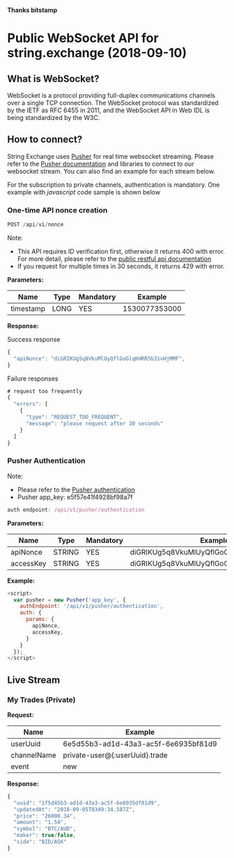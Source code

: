 **Thanks bitstamp**

# Public WebSocket API for string.exchange (2018-09-10)


## What is WebSocket?

WebSocket is a protocol providing full-duplex communications channels over a single TCP connection. The WebSocket protocol was standardized by the IETF as RFC 6455 in 2011, and the WebSocket API in Web IDL is being standardized by the W3C.

## How to connect?

String Exchange uses [Pusher](https://pusher.com/) for real time websocket streaming. Please refer to the [Pusher documentation](https://pusher.com/docs) and libraries to connect to our websocket stream. You can also find an example for each stream below.

For the subscription to private channels, authentication is mandatory. One example with *javascript* code sample is shown below

### One-time API nonce creation

```javascript
POST /api/vi/nonce
```

Note:
* This API requires ID verification first, otherwise it returns 400 with error. For more detail, please refer to the [public restful api documentation](https://github.com/blockchaintech-au/cex-api-docs/blob/master/rest-api.md)
* If you request for multiple times in 30 seconds, it returns 429 with error.

**Parameters:**

Name | Type | Mandatory | Example
------------ | ------------ | ------------ | ------------
timestamp | LONG | YES | 1530077353000 |

**Response:**

Success response
```javascript
{
  "apiNonce": "diGRIKUg5q8VkuMlUyQflGoGlqKHRR5b31vHjMMF",
}
```

Failure responses
```javascript
# request too frequently
{
  "errors": [
    {
      "type": "REQUEST_TOO_FREQUENT",
      "message": "please request after 30 seconds"
    }
  ]
}
```

### Pusher Authentication

Note:
* Please refer to the [Pusher authentication](https://pusher.com/docs/authenticating_users)
* Pusher app_key: e5f57e41f4928bf98a7f

```javascript
auth endpoint: /api/v1/pusher/authentication
```

**Parameters:**

Name | Type | Mandatory | Example
------------ | ------------ | ------------ | ------------
apiNonce | STRING | YES | diGRIKUg5q8VkuMlUyQflGoGlqKHRR5b31vHjMMF |
accessKey | STRING | YES | diGRIKUg5q8VkuMlUyQflGoGlqKHRR5b31vHjMMF |

**Example:**

```javascript
<script>
  var pusher = new Pusher('app_key', {
    authEndpoint: '/api/v1/pusher/authentication',
    auth: {
      params: {
        apiNonce,
        accessKey,
      }
    }
  });
</script>
```

## Live Stream

### My Trades (Private)

**Request:**

Name  | Example
------------ | ------------
userUuid | 6e5d55b3-ad1d-43a3-ac5f-6e6935bf81d9 |
channelName | private-user@{:userUuid}.trade |
event | new |

**Response:**

```javascript
{
  "uuid": "1f5d45b3-ad1d-43a3-ac5f-6e6935df81d9", 
  "updatedAt": "2018-09-05T0349:34.587Z", 
  "price": "26000.34", 
  "amount": "1.54", 
  "symbol": "BTC/AUD",
  "maker": true/false,
  "side": "BID/ASK"
}
```
